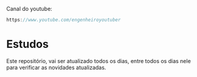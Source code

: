 Canal do youtube:

```js
https://www.youtube.com/engenheiroyoutuber
```

# Estudos

Este repositório, vai ser atualizado todos os dias, entre todos os dias nele para verificar as novidades atualizadas.